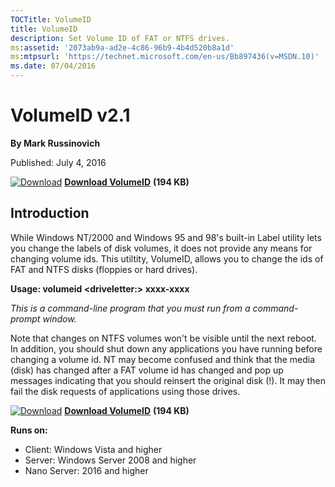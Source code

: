 ```yaml
--- 
TOCTitle: VolumeID
title: VolumeID
description: Set Volume ID of FAT or NTFS drives.
ms:assetid: '2073ab9a-ad2e-4c86-96b9-4b4d520b8a1d'
ms:mtpsurl: 'https://technet.microsoft.com/en-us/Bb897436(v=MSDN.10)'
ms.date: 07/04/2016
---
```


VolumeID v2.1
=============

**By Mark Russinovich**

Published: July 4, 2016

[![Download](/media/landing/sysinternals/download_sm.png)](https://download.sysinternals.com/files/VolumeId.zip) [**Download VolumeID**](https://download.sysinternals.com/files/VolumeId.zip) **(194 KB)**


## Introduction

While Windows NT/2000 and Windows 95 and 98's built-in Label utility
lets you change the labels of disk volumes, it does not provide any
means for changing volume ids. This utiltity, VolumeID, allows you to
change the ids of FAT and NTFS disks (floppies or hard drives).

**Usage: volumeid &lt;driveletter:&gt; xxxx-xxxx**

*This is a command-line program that you must run from a command-prompt
window.*

Note that changes on NTFS volumes won't be visible until the next
reboot. In addition, you should shut down any applications you have
running before changing a volume id. NT may become confused and think
that the media (disk) has changed after a FAT volume id has changed and
pop up messages indicating that you should reinsert the original disk
(!). It may then fail the disk requests of applications using those
drives.

[![Download](/media/landing/sysinternals/download_sm.png)](https://download.sysinternals.com/files/VolumeId.zip) [**Download VolumeID**](https://download.sysinternals.com/files/VolumeId.zip) **(194 KB)**

**Runs on:**

-   Client: Windows Vista and higher
-   Server: Windows Server 2008 and higher
-   Nano Server: 2016 and higher



